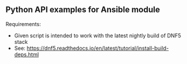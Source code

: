 Python API examples for Ansible module
--------------------------------------

Requirements:
- Given script is intended to work with the latest nightly build of DNF5 stack
- See: https://dnf5.readthedocs.io/en/latest/tutorial/install-build-deps.html

